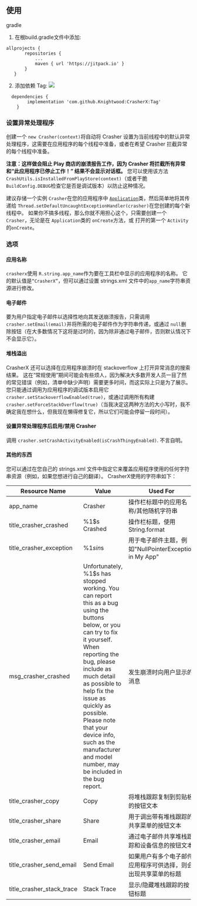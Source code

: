 ## 使用

gradle
1. 在根build.gradle文件中添加:
 ```
allprojects {
		repositories {
			...
			maven { url 'https://jitpack.io' }
		}
	}
```
  
2. 添加依赖 Tag: [![](https://jitpack.io/v/Knightwood/CrasherX.svg)](https://jitpack.io/#Knightwood/CrasherX)

```
  dependencies {
		implementation 'com.github.Knightwood:CrasherX:Tag'
	}
```

### 设置异常处理程序 

创建一个 `new Crasher(context)`将自动将 Crasher 设置为当前线程中的默认异常处理程序，这需要在应用程序的每个线程中准备，或者在希望 Crasher 拦截异常的每个线程中准备。 

**注意：这样做会阻止 Play 商店的崩溃报告工作，因为 Crasher 将拦截所有异常和“此应用程序已停止工作！” 结果不会显示对话框。**  您可以使用该方法 `CrashUtils.isInstalledFromPlayStore(context)`（或者干脆 `BuildConfig.DEBUG`检查它是否是调试版本）以防止这种情况。 

建议存储一个实例 `Crasher`在您的应用程序中 [`Application`](https://developer.android.com/reference/android/app/Application.html)类，然后简单地将其传递给 `Thread.setDefaultUncaughtExceptionHandler(crasher)`在您创建的每个新线程中。  如果你不搞多线程，那么你就不用担心这个，只需要创建一个 `Crasher`，无论是在 `Application`类的 `onCreate`方法，或 打开的第一个 `Activity`的`onCreate`。 

### 选项 

#### 应用名称 

`crasherx`使用 `R.string.app_name`作为要在工具栏中显示的应用程序的名称。  它的默认值是`“CrasherX”`，但可以通过设置 strings.xml 文件中的`app_name`字符串资源进行修改。 

#### 电子邮件 

要为用户指定电子邮件以选择性地向其发送崩溃报告，只需调用 `crasher.setEmail(email)`并将所需的电子邮件作为字符串传递，或通过 `null`删除按钮（在大多数情况下这将是过时的，因为除非通过电子邮件，否则默认情况下不会显示它）。 

#### 堆栈溢出 

CrasherX 还可以选择在应用程序崩溃时在 stackoverflow 上打开异常消息的搜索结果。   这在“常规使用”期间可能会有些烦人，因为解决大多数开发人员一目了然的常见错误（例如，清单中缺少声明）需要更多时间，而这实际上只是为了展示。   您只能通过调用为应用程序的调试版本启用它 `crasher.setStackoverflowEnabled(true)`，或通过调用所有构建 `crasher.setForceStackOverflow(true)`（当我决定这两种方法的大小写时，我不确定我在想什么，但我现在懒得修复它，所以它们可能会停留一段时间）。 

#### 设置异常处理程序后启用/禁用 Crasher

调用 `crasher.setCrashActivityEnabled(isCrashThingyEnabled)`.  不言自明。 

#### 其他的东西 

您可以通过在您自己的 strings.xml 文件中指定它来覆盖应用程序使用的任何字符串资源（例如，如果您想进行自己的翻译）。  CrasherX使用的字符串如下： 

|Resource Name|Value|Used For|
|-----|-----|-----|
|app_name|Crasher|操作栏标题中的应用名称/其他随机字符串|
|title_crasher_crashed|%1$s Crashed|操作栏标题，使用 String.format|
|title_crasher_exception|%1$s in %2$s|用于电子邮件主题，例如"NullPointerException in My App"|
|msg_crasher_crashed|Unfortunately, %1$s has stopped working. You can report this as a bug using the buttons below, or you can try to fix it yourself. When reporting the bug, please include as much detail as possible to help fix the issue as quickly as possible. Please note that your device info, such as the manufacturer and model number, may be included in the bug report.|发生崩溃时向用户显示的消息|
|title_crasher_copy|Copy|将堆栈跟踪复制到剪贴板的按钮文本|
|title_crasher_share|Share|用于调出带有堆栈跟踪的共享菜单的按钮文本|
|title_crasher_email|Email|通过电子邮件共享堆栈跟踪和设备信息的按钮文本|
|title_crasher_send_email|Send Email|如果用户有多个电子邮件应用程序可供选择，则会出现共享菜单的标题|
|title_crasher_stack_trace|Stack Trace|显示/隐藏堆栈跟踪的按钮标题|
